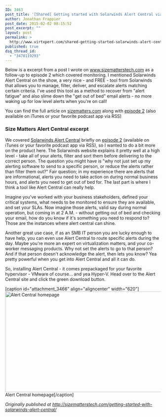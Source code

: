 ```yaml
---
ID: 3463
post_title: '[Shared] Getting started with Solarwinds Alert Central via @sizematterstech'
author: Jonathan Frappier
post_date: 2015-02-02 08:15:52
post_excerpt: ""
layout: post
permalink: >
  http://www.virtxpert.com/shared-getting-started-solarwinds-alert-central-via-sizematterstech/
published: true
dsq_thread_id:
  - "3478119293"
---
```

Below is a excerpt from a post I wrote on <a href="www.sizematterstech.com" target="_blank">www.sizematterstech.com</a> as a follow-up to episode 2 which covered monitoring. I mentioned Solarwinds Alert Central on the show, a very nice - and FREE - tool from Solarwinds that allows you to manage, filter, deliver, and escalate alerts matching certain criteria. I've used this tool as a method to recover from "alert fatigue" and also slime down the "get out of bed" email alerts - no more waking up for low level alerts when you're on call!

You can find the full article on <a href="http://sizematterstech.com/getting-started-with-solarwinds-alert-central/" target="_blank">sizematters.com</a> along with <a href="http://sizematterstech.com/episode-2-monitoring/" target="_blank">episode 2</a> (also available on iTunes or your favorite podcast app via RSS)
<h3>Size Matters Alert Central excerpt</h3>
We covered <a href="http://www.solarwinds.com/alertcentral.aspx" target="_blank">Solarwinds Alert Central</a> briefly on <a title="Episode 2: Monitoring" href="http://sizematterstech.com/episode-2-monitoring/" target="_blank">episode 2</a> (available on iTunes or your favorite podcast app via RSS), so I wanted to do a bit more on the product here. The Solarwinds website explains it pretty well at a high level - take all of your alerts, filter and sort them before delivering to the correct person. The question you might have is "why not just set up my alerting software to send to a specific person, or reduce the alerts rather than filter them out?" Fair question; in my experience there are alerts that are informational, alerts you need to take action on during normal business hours, and alerts you need to get out of bed for. The last part is where I think a tool like Alert Central can really help.

Imagine you've worked with your business stakeholders, defined your critical systems, what needs to be monitored to ensure they are available, and set your SLAs. Now imagine those alerts, valid say during normal operation, but coming in at 2 A.M. - without getting out of bed and checking your email, how do you know if it's something you need to respond to? Those are the instances where alert central can shine.

Another great use case, if as an SMB IT person you are lucky enough to have help, you can even use Alert Central to route specific alerts during the day. Maybe you're more an expert on virtualization matters, and your co-worker messaging products. Why not set the alerts to go to that person? And if that person doesn't acknowledge the alert, then lets you know? Yea pretty powerful when you get into Alert Central and all it can do.

So, installing Alert Central - it comes prepackaged for your favorite hypervisor - VMware of course... and yea Hyper-V. Head over to the Alert Central site and click the green download button.

[caption id="attachment_3466" align="aligncenter" width="620"]<a href="http://www.virtxpert.com/wp-content/uploads/2015/02/alert-central-download-620x325.png"><img class="size-full wp-image-3466" src="http://www.virtxpert.com/wp-content/uploads/2015/02/alert-central-download-620x325.png" alt="Alert Central homepage" width="620" height="325" /></a> Alert Central homepage[/caption]

<em>Originally published at <a href="http://sizematterstech.com/getting-started-with-solarwinds-alert-central/" target="_blank">http://sizematterstech.com/getting-started-with-solarwinds-alert-central/</a></em>